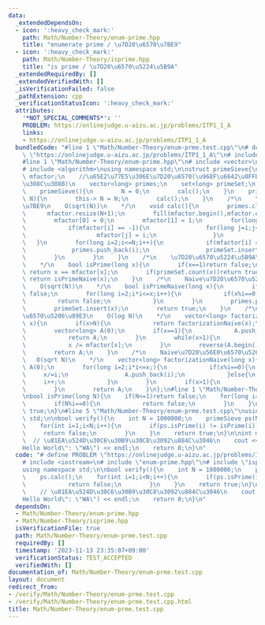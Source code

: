 ```yaml
---
data:
  _extendedDependsOn:
  - icon: ':heavy_check_mark:'
    path: Math/Number-Theory/enum-prime.hpp
    title: "enumerate prime / \u7D20\u6570\u7BE9"
  - icon: ':heavy_check_mark:'
    path: Math/Number-Theory/isprime.hpp
    title: "is prime / \u7D20\u6570\u5224\u5B9A"
  _extendedRequiredBy: []
  _extendedVerifiedWith: []
  _isVerificationFailed: false
  _pathExtension: cpp
  _verificationStatusIcon: ':heavy_check_mark:'
  attributes:
    '*NOT_SPECIAL_COMMENTS*': ''
    PROBLEM: https://onlinejudge.u-aizu.ac.jp/problems/ITP1_1_A
    links:
    - https://onlinejudge.u-aizu.ac.jp/problems/ITP1_1_A
  bundledCode: "#line 1 \"Math/Number-Theory/enum-prme.test.cpp\"\n# define PROBLEM\
    \ \"https://onlinejudge.u-aizu.ac.jp/problems/ITP1_1_A\"\n# include <iostream>\n\
    #line 1 \"Math/Number-Theory/enum-prime.hpp\"\n# include <vector>\n# include <set>\n\
    # include <algorithm>\nusing namespace std;\n\nstruct primeSieve{\n    vector<long>\
    \ mfactor;\n    //\u65E2\u77E5\u306E\u7D20\u6570(\u968F\u6642\u8FFD\u52A0\u3055\
    \u308C\u308B)\n    vector<long> primes;\n    set<long> primeSet;\n    long N;\n\
    \    primeSieve(){\n        N = 0;\n        calc();\n    }\n    primeSieve(long\
    \ N){\n        this-> N = N;\n        calc();\n    }\n    /*\n    \u7D20\u6570\
    \u7BE9\n    O(sqrt(N))\n    */\n    void calc(){\n        primes.clear();\n  \
    \      mfactor.resize(N+1);\n        fill(mfactor.begin(),mfactor.end(),-1);\n\
    \        mfactor[0] = 0;\n        mfactor[1] = 1;\n        for(long i=2;i<=N;i++){\n\
    \            if(mfactor[i] == -1){\n                for(long j=i;j<=N;j+=i){\n\
    \                    mfactor[j] = i;\n                }\n            }\n     \
    \   }\n        for(long i=2;i<=N;i++){\n            if(mfactor[i] == i){\n   \
    \             primes.push_back(i);\n                primeSet.insert(i);\n    \
    \        }\n        }\n    }\n    /*\n    \u7D20\u6570\u5224\u5B9A\n    O(1)\n\
    \    */\n    bool isPrime(long x){\n        if(x==1)return false;\n        if(x<=N)\
    \ return x == mfactor[x];\n        if(primeSet.count(x))return true;\n       \
    \ return isPrimeNaive(x);\n    }\n    /*\n    Naive\u7D20\u6570\u5224\u5B9A\n\
    \    O(sqrt(N))\n    */\n    bool isPrimeNaive(long x){\n        if(x<=1)return\
    \ false;\n        for(long i=2;i*i<=x;i++){\n            if(x%i==0){\n       \
    \         return false;\n            }\n        }\n        primes.push_back(x);\n\
    \        primeSet.insert(x);\n        return true;\n    }\n    /*\n    \u7D20\u56E0\
    \u6570\u5206\u89E3\n    O(log N)\n    */\n    vector<long> factorization(long\
    \ x){\n        if(x>N){\n            return factorizationNaive(x);\n        }\n\
    \        vector<long> A(0);\n        if(x==1){\n            A.push_back(1);\n\
    \            return A;\n        }\n        while(x>1){\n            A.push_back(mfactor[x]);\n\
    \            x /= mfactor[x];\n        }\n        reverse(A.begin(),A.end());\n\
    \        return A;\n    }\n    /*\n    Naive\u7D20\u56E0\u6570\u5206\u89E3\n \
    \   O(sqrt N)\n    */\n    vector<long> factorizationNaive(long x){\n        vector<long>\
    \ A(0);\n        for(long i=2;i*i<=x;){\n            if(x%i==0){\n           \
    \     x/=i;\n                A.push_back(i);\n            }else{\n           \
    \     i++;\n            }\n        }\n        if(x>1){\n            A.push_back(x);\n\
    \        }\n        return A;\n    }\n};\n#line 1 \"Math/Number-Theory/isprime.hpp\"\
    \nbool isPrime(long N){\n    if(N<=1)return false;\n    for(long i=2;i*i<=N;i++){\n\
    \        if(N%i==0){\n            return false;\n        }\n    }\n    return\
    \ true;\n}\n#line 5 \"Math/Number-Theory/enum-prme.test.cpp\"\nusing namespace\
    \ std;\n\nbool verify(){\n    int N = 1000000;\n    primeSieve ps(N);\n    ps.calc();\n\
    \    for(int i=1;i<N;i++){\n        if(ps.isPrime(i) != isPrime(i)){\n       \
    \     return false;\n        }\n    }\n    return true;\n}\n\nint main(){\n  \
    \  // \u81EA\u524D\u30C6\u30B9\u30C8\u3092\u884C\u3046\n    cout << (verify()?\"\
    Hello World\": \"WA\") << endl;\n    return 0;\n}\n"
  code: "# define PROBLEM \"https://onlinejudge.u-aizu.ac.jp/problems/ITP1_1_A\"\n\
    # include <iostream>\n# include \"enum-prime.hpp\"\n# include \"isprime.hpp\"\n\
    using namespace std;\n\nbool verify(){\n    int N = 1000000;\n    primeSieve ps(N);\n\
    \    ps.calc();\n    for(int i=1;i<N;i++){\n        if(ps.isPrime(i) != isPrime(i)){\n\
    \            return false;\n        }\n    }\n    return true;\n}\n\nint main(){\n\
    \    // \u81EA\u524D\u30C6\u30B9\u30C8\u3092\u884C\u3046\n    cout << (verify()?\"\
    Hello World\": \"WA\") << endl;\n    return 0;\n}\n"
  dependsOn:
  - Math/Number-Theory/enum-prime.hpp
  - Math/Number-Theory/isprime.hpp
  isVerificationFile: true
  path: Math/Number-Theory/enum-prme.test.cpp
  requiredBy: []
  timestamp: '2023-11-13 23:35:07+09:00'
  verificationStatus: TEST_ACCEPTED
  verifiedWith: []
documentation_of: Math/Number-Theory/enum-prme.test.cpp
layout: document
redirect_from:
- /verify/Math/Number-Theory/enum-prme.test.cpp
- /verify/Math/Number-Theory/enum-prme.test.cpp.html
title: Math/Number-Theory/enum-prme.test.cpp
---
```

